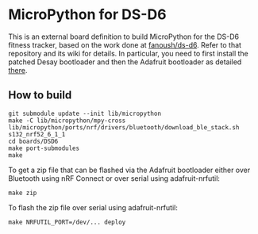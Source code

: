 # MicroPython for DS-D6

This is an external board definition to build MicroPython for the DS-D6 fitness tracker, based on the work done at [fanoush/ds-d6](https://github.com/fanoush/ds-d6).
Refer to that repository and its wiki for details.
In particular, you need to first install the patched Desay bootloader and then the Adafruit bootloader as detailed [there](https://github.com/fanoush/ds-d6/tree/master/micropython).

## How to build

```
git submodule update --init lib/micropython
make -C lib/micropython/mpy-cross
lib/micropython/ports/nrf/drivers/bluetooth/download_ble_stack.sh s132_nrf52_6_1_1
cd boards/DSD6
make port-submodules
make
```

To get a zip file that can be flashed via the Adafruit bootloader either over Bluetooth using nRF Connect or over serial using adafruit-nrfutil:
```
make zip
```

To flash the zip file over serial using adafruit-nrfutil:
```
make NRFUTIL_PORT=/dev/... deploy
```
